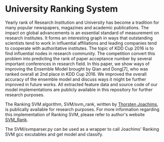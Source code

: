 # University Ranking System

Yearly rank of Research Institution and University has become a tradition for many popular newspapers, magazines and academic publications. The impact on global advancements is an essential standard of measurement on research institutes. It forms an interesting graph in ways that outstanding scientists tend to work in influential affiliations and leading companies tend to cooperate with authoritative institutes. The topic of KDD Cup 2016 is to find influential nodes in research community. The competition convert this problem into predicting the rank of paper acceptance number by several important conferences in research field. In this paper, we show ways of improving the Ensemble Model brought by Qian and Dong[7], who was ranked overall at 2nd place in KDD Cup 2016. We improved the overall accuracy of the ensemble model and discuss ways it might be further improved in future works. All extracted feature data and source code of our model implementations are publicly available in this repository for further research purposes.

The Ranking SVM algorithm, SVM/svm_rank, written by [Thorsten Joachims](http://www.joachims.org/), is publically available for research purposes. For more information regarding this implementation of Ranking SVM, please refer to author's website [SVM_Rank](https://www.cs.cornell.edu/people/tj/svm_light/index.html). 

The SVM/svmparser.py can be used as a wrapper to call Joachims' Ranking SVM gcc excutables and get model and classify. 
